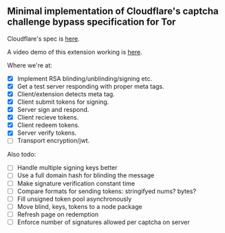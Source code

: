 ## Minimal implementation of Cloudflare's captcha challenge bypass specification for Tor

Cloudflare's spec is [here](https://github.com/cloudflare/challenge-bypass-specification/).

A video demo of this extension working is [here](https://youtu.be/cO4SsoHN7Yw).

Where we're at:
- [x] Implement RSA blinding/unblinding/signing etc.
- [x] Get a test server responding with proper meta tags.
- [x] Client/extension detects meta tag.
- [x] Client submit tokens for signing.
- [x] Server sign and respond.
- [x] Client recieve tokens.
- [x] Client redeem tokens.
- [x] Server verify tokens.
- [ ] Transport encryption/jwt.
 
Also todo:
- [ ] Handle multiple signing keys better
- [ ] Use a full domain hash for blinding the message
- [ ] Make signature verification constant time
- [ ] Compare formats for sending tokens: stringifyed nums? bytes?
- [ ] Fill unsigned token pool asynchronously
- [ ] Move blind, keys, tokens to a node package
- [ ] Refresh page on redemption
- [ ] Enforce number of signatures allowed per captcha on server

